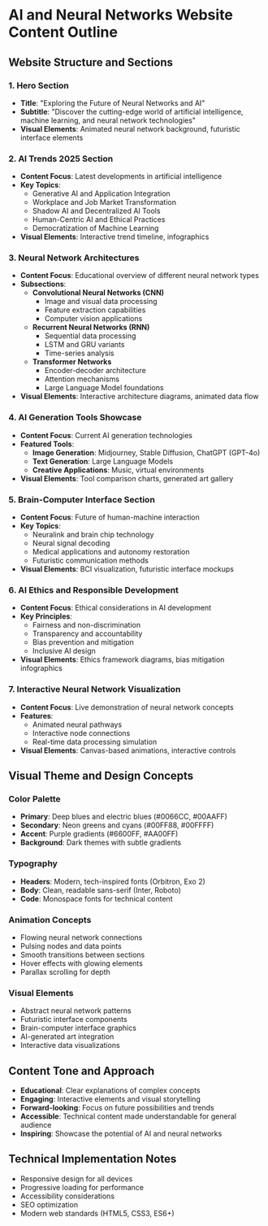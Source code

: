 # AI and Neural Networks Website Content Outline

## Website Structure and Sections

### 1. Hero Section

- **Title**: "Exploring the Future of Neural Networks and AI"
- **Subtitle**: "Discover the cutting-edge world of artificial intelligence, machine learning, and neural network technologies"
- **Visual Elements**: Animated neural network background, futuristic interface elements

### 2. AI Trends 2025 Section

- **Content Focus**: Latest developments in artificial intelligence
- **Key Topics**:
  - Generative AI and Application Integration
  - Workplace and Job Market Transformation
  - Shadow AI and Decentralized AI Tools
  - Human-Centric AI and Ethical Practices
  - Democratization of Machine Learning
- **Visual Elements**: Interactive trend timeline, infographics

### 3. Neural Network Architectures

- **Content Focus**: Educational overview of different neural network types
- **Subsections**:
  - **Convolutional Neural Networks (CNN)**
    - Image and visual data processing
    - Feature extraction capabilities
    - Computer vision applications
  - **Recurrent Neural Networks (RNN)**
    - Sequential data processing
    - LSTM and GRU variants
    - Time-series analysis
  - **Transformer Networks**
    - Encoder-decoder architecture
    - Attention mechanisms
    - Large Language Model foundations
- **Visual Elements**: Interactive architecture diagrams, animated data flow

### 4. AI Generation Tools Showcase

- **Content Focus**: Current AI generation technologies
- **Featured Tools**:
  - **Image Generation**: Midjourney, Stable Diffusion, ChatGPT (GPT-4o)
  - **Text Generation**: Large Language Models
  - **Creative Applications**: Music, virtual environments
- **Visual Elements**: Tool comparison charts, generated art gallery

### 5. Brain-Computer Interface Section

- **Content Focus**: Future of human-machine interaction
- **Key Topics**:
  - Neuralink and brain chip technology
  - Neural signal decoding
  - Medical applications and autonomy restoration
  - Futuristic communication methods
- **Visual Elements**: BCI visualization, futuristic interface mockups

### 6. AI Ethics and Responsible Development

- **Content Focus**: Ethical considerations in AI development
- **Key Principles**:
  - Fairness and non-discrimination
  - Transparency and accountability
  - Bias prevention and mitigation
  - Inclusive AI design
- **Visual Elements**: Ethics framework diagrams, bias mitigation infographics

### 7. Interactive Neural Network Visualization

- **Content Focus**: Live demonstration of neural network concepts
- **Features**:
  - Animated neural pathways
  - Interactive node connections
  - Real-time data processing simulation
- **Visual Elements**: Canvas-based animations, interactive controls

## Visual Theme and Design Concepts

### Color Palette

- **Primary**: Deep blues and electric blues (#0066CC, #00AAFF)
- **Secondary**: Neon greens and cyans (#00FF88, #00FFFF)
- **Accent**: Purple gradients (#6600FF, #AA00FF)
- **Background**: Dark themes with subtle gradients

### Typography

- **Headers**: Modern, tech-inspired fonts (Orbitron, Exo 2)
- **Body**: Clean, readable sans-serif (Inter, Roboto)
- **Code**: Monospace fonts for technical content

### Animation Concepts

- Flowing neural network connections
- Pulsing nodes and data points
- Smooth transitions between sections
- Hover effects with glowing elements
- Parallax scrolling for depth

### Visual Elements

- Abstract neural network patterns
- Futuristic interface components
- Brain-computer interface graphics
- AI-generated art integration
- Interactive data visualizations

## Content Tone and Approach

- **Educational**: Clear explanations of complex concepts
- **Engaging**: Interactive elements and visual storytelling
- **Forward-looking**: Focus on future possibilities and trends
- **Accessible**: Technical content made understandable for general audience
- **Inspiring**: Showcase the potential of AI and neural networks

## Technical Implementation Notes

- Responsive design for all devices
- Progressive loading for performance
- Accessibility considerations
- SEO optimization
- Modern web standards (HTML5, CSS3, ES6+)
